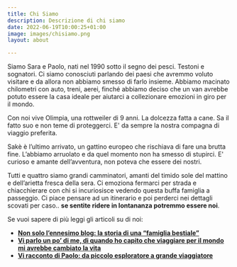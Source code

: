 ```yaml
---
title: Chi Siamo
description: Descrizione di chi siamo
date: 2022-06-19T10:00:25+01:00
image: images/chisiamo.png
layout: about

---
```

Siamo Sara e Paolo, nati nel 1990 sotto il segno dei pesci. Testoni e sognatori. Ci siamo conosciuti parlando dei paesi che avremmo voluto visitare e da allora non abbiamo smesso di farlo insieme. Abbiamo macinato chilometri con auto, treni, aerei, finché abbiamo deciso che un van avrebbe potuto essere la casa ideale per aiutarci a collezionare emozioni in giro per il mondo. 

Con noi vive Olimpia, una rottweiler di 9 anni. La dolcezza fatta a cane. Sa il fatto suo e non teme di proteggerci. E' da sempre la nostra compagna di viaggio preferita.

Sakè è l’ultimo arrivato, un gattino europeo che rischiava di fare una brutta fine. L’abbiamo arruolato e da quel momento non ha smesso di stupirci. E' curioso e amante dell’avventura, non poteva che essere dei nostri.

Tutti e quattro siamo grandi camminatori, amanti del timido sole del mattino e dell’arietta fresca della sera. Ci emoziona fermarci per strada e chiacchierare con chi si incuriosisce vedendo questa buffa famiglia a passeggio. Ci piace pensare ad un itinerario e poi perderci nei dettagli scovati per caso.. **se sentite ridere in lontananza potremmo essere noi**.

Se vuoi sapere di più leggi gli articoli su di noi:

- **[Non solo l’ennesimo blog: la storia di una “famiglia bestiale”](/blog/cambiare-vita-e-ancora-possibile?)**
- **[Vi parlo un po’ di me, di quando ho capito che viaggiare per il mondo mi avrebbe cambiato la vita](/blog/quando-ho-capito-che-viaggiare-per-il-mondo-mi-avrebbe-cambiato-la-vita)**
- **[Vi racconto di Paolo: da piccolo esploratore a grande viaggiatore](/blog/paolo-da-piccolo-esploratore-a-grande-viaggiatore)**